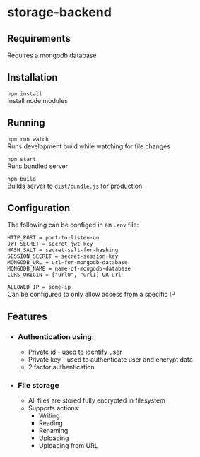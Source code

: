 # storage-backend

## Requirements
Requires a mongodb database

## Installation
``npm install``  
Install node modules

## Running
``npm run watch``  
Runs development build while watching for file changes

``npm start``  
Runs bundled server

``npm build``  
Builds server to ``dist/bundle.js`` for production

## Configuration
The following can be configed in an ``.env`` file:
```
HTTP_PORT = port-to-listen-on
JWT_SECRET = secret-jwt-key
HASH_SALT = secret-salt-for-hashing
SESSION_SECRET = secret-session-key
MONGODB_URL = url-for-mongodb-database
MONGODB_NAME = name-of-mongodb-database
CORS_ORIGIN = ["url0", "url1] OR url
```

``ALLOWED_IP = some-ip``  
Can be configured to only allow access from a specific IP

## Features
- ### Authentication using:
  - Private id - used to identify user
  - Private key - used to authenticate user and encrypt data
  - 2 factor authentication
- ### File storage
  - All files are stored fully encrypted in filesystem
  - Supports actions:
    - Writing
    - Reading
    - Renaming
    - Uploading
    - Uploading from URL
